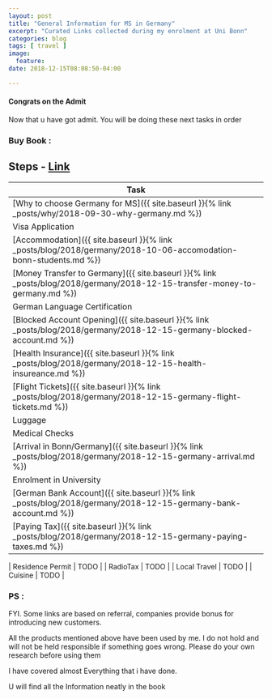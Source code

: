 ```yaml
---
layout: post
title: "General Information for MS in Germany"
excerpt: "Curated Links collected during my enrolment at Uni Bonn"
categories: blog
tags: [ travel ]
image:
  feature:
date: 2018-12-15T08:08:50-04:00

---
```



#### Congrats on the Admit


Now that u have got admit. You will be doing these next tasks in order

### Buy Book :

## Steps -  [Link](https://amzn.to/2Anw61V)


| Task  |
|-------|
| [Why to choose Germany for MS]({{ site.baseurl }}{% link _posts/why/2018-09-30-why-germany.md %})
| Visa Application  | TODO |
| [Accommodation]({{ site.baseurl }}{% link _posts/blog/2018/germany/2018-10-06-accomodation-bonn-students.md %}) |
| [Money Transfer to Germany]({{ site.baseurl }}{% link _posts/blog/2018/germany/2018-12-15-transfer-money-to-germany.md %})  |
| German Language Certification  | | TODO |
| [Blocked Account Opening]({{ site.baseurl }}{% link _posts/blog/2018/germany/2018-12-15-germany-blocked-account.md %}) |
| [Health Insurance]({{ site.baseurl }}{% link _posts/blog/2018/germany/2018-12-15-health-insureance.md %}) |
| [Flight Tickets]({{ site.baseurl }}{% link _posts/blog/2018/germany/2018-12-15-germany-flight-tickets.md %}) |
| Luggage  |  TODO |
| Medical Checks  |  TODO |
| [Arrival in Bonn/Germany]({{ site.baseurl }}{% link _posts/blog/2018/germany/2018-12-15-germany-arrival.md %}) |
| Enrolment in University  | TODO |
| [German Bank Account]({{ site.baseurl }}{% link _posts/blog/2018/germany/2018-12-15-germany-bank-account.md %}) |
| [Paying Tax]({{ site.baseurl }}{% link _posts/blog/2018/germany/2018-12-15-germany-paying-taxes.md %})  |

| Residence Permit |  TODO |
| RadioTax |  TODO |
| Local Travel |  TODO |
| Cuisine |  TODO |




### PS :

FYI. Some links are based on referral, companies provide bonus for introducing new customers.

All the products mentioned above have been used by me.
I do not hold and will not be held responsible if something goes wrong.
Please do your own research before using them

I have covered almost Everything that i have done.

U will find all the Information neatly in the book
